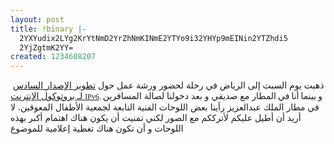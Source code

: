 ```yaml
---
layout: post
title: !binary |-
  2YXYudix2LYg2KrYtNmD2YrZhNmKINmE2YTYo9i32YHYp9mEINin2YTZhdi5
  2YjZgtmK2YY=
created: 1234608207
---
```

<div class="rtecenter"><a href="http://www.flickr.com/photos/yraffah/sets/72157613778897789/"><img alt="" src="http://farm4.static.flickr.com/3351/3277835851_1ee64928bf_m.jpg" /></a></div>
&nbsp;ذهبت يوم السبت إلى الرياض في رحلة لحضور ورشة عمل حول <a href="http://yousef.raffah.com/node/452">تطوير الإصدار السادس لـ بروتوكول الإنترنت </a><span style="font: 12.0px Lucida Grande"><a href="http://yousef.raffah.com/node/452">IPv6</a>. </span>و<span style="font: 12.0px Lucida Grande"> </span>بينما<span style="font: 12.0px Lucida Grande"> </span>أنا<span style="font: 12.0px Lucida Grande"> </span>في<span style="font: 12.0px Lucida Grande"> </span>المطار مع صديقي و بعد دخولنا لصالة المسافرين في مطار الملك عبدالعزيز رأينا بعض اللوحات الفنية&nbsp;التابعة لجمعية الأطفال المعوقين. لا أريد أن أطيل عليكم لأترككم مع الصور لكني تمنيت أن يكون هناك اهتمام أكبر بهذه اللوحات و أن تكون هناك تغطية إعلامية للموضوع<br />
